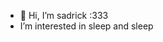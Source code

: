 - 👋 Hi, I’m sadrick :333
-  I’m interested in sleep and sleep
<!---
hhhsadrick/hhhsadrick is a ✨ special ✨ repository because its `README.md` (this file) appears on your GitHub profile.
You can click the Preview link to take a look at your changes.
--->
